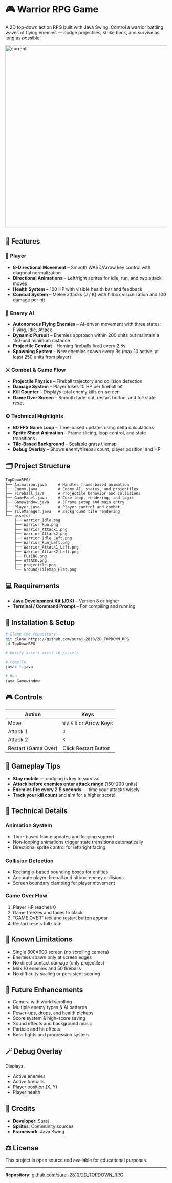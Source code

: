 # 🎮 Warrior RPG Game

A 2D top-down action RPG built with Java Swing. Control a warrior battling waves of flying enemies — dodge projectiles, strike back, and survive as long as possible!

<img width="801" height="572" alt="current" src="https://github.com/user-attachments/assets/2b719fe4-5dfa-4fd6-b1b7-473a31c2605f" />

## 🧩 Features

### 🧍 Player
- **8-Directional Movement** – Smooth WASD/Arrow key control with diagonal normalization
- **Directional Animations** – Left/right sprites for idle, run, and two attack moves
- **Health System** – 100 HP with visible health bar and feedback
- **Combat System** – Melee attacks (J / K) with hitbox visualization and 100 damage per hit

### 👾 Enemy AI
- **Autonomous Flying Enemies** – AI-driven movement with three states: Flying, Idle, Attack
- **Dynamic Pursuit** – Enemies approach within 200 units but maintain a 150-unit minimum distance
- **Projectile Combat** – Homing fireballs fired every 2.5s
- **Spawning System** – New enemies spawn every 3s (max 10 active, at least 250 units from player)

### ⚔️ Combat & Game Flow
- **Projectile Physics** – Fireball trajectory and collision detection
- **Damage System** – Player loses 10 HP per fireball hit
- **Kill Counter** – Displays total enemy kills on-screen
- **Game Over Screen** – Smooth fade-out, restart button, and full state reset

### ⚙️ Technical Highlights
- **60 FPS Game Loop** – Time-based updates using delta calculations
- **Sprite Sheet Animation** – Frame slicing, loop control, and state transitions
- **Tile-Based Background** – Scalable grass tilemap
- **Debug Overlay** – Shows enemy/fireball count, player position, and HP

## 🗂️ Project Structure

```
TopDownRPG/
├── Animation.java     # Handles frame-based animation
├── Enemy.java         # Enemy AI, states, and projectiles
├── Fireball.java      # Projectile behavior and collisions
├── GamePanel.java     # Core loop, rendering, and logic
├── Gamewindow.java    # JFrame setup and main entry
├── Player.java        # Player control and combat
├── TileManager.java   # Background tile rendering
└── assets/
    ├── Warrior_Idle.png
    ├── Warrior_Run.png
    ├── Warrior_Attack1.png
    ├── Warrior_Attack2.png
    ├── Warrior_Idle_Left.png
    ├── Warrior_Run_Left.png
    ├── Warrior_Attack1_Left.png
    ├── Warrior_Attack2_Left.png
    ├── FLYING.png
    ├── ATTACK.png
    ├── projectile.png
    └── Ground/Tilemap_Flat.png
```

## 💻 Requirements

- **Java Development Kit (JDK)** – Version 8 or higher
- **Terminal / Command Prompt** – For compiling and running

## 🚀 Installation & Setup

```bash
# Clone the repository
git clone https://github.com/suraj-2810/2D_TOPDOWN_RPG
cd TopDownRPG

# Verify assets exist in /assets

# Compile
javac *.java

# Run
java Gamewindow
```

## 🎮 Controls

| Action | Keys |
|--------|------|
| Move | `W` `A` `S` `D` or Arrow Keys |
| Attack 1 | `J` |
| Attack 2 | `K` |
| Restart (Game Over) | Click Restart Button |

## 🧠 Gameplay Tips

- **Stay mobile** — dodging is key to survival
- **Attack before enemies enter attack range** (150–200 units)
- **Enemies fire every 2.5 seconds** — time your attacks wisely
- **Track your kill count** and aim for a higher score!

## 🔬 Technical Details

### Animation System
- Time-based frame updates and looping support
- Non-looping animations trigger state transitions automatically
- Directional sprite control for left/right facing

### Collision Detection
- Rectangle-based bounding boxes for entities
- Accurate player–fireball and hitbox–enemy collisions
- Screen boundary clamping for player movement

### Game Over Flow
1. Player HP reaches 0
2. Game freezes and fades to black
3. "GAME OVER" text and restart button appear
4. Restart resets full state

## 🧱 Known Limitations

- Single 800×600 screen (no scrolling camera)
- Enemies spawn only at screen edges
- No direct contact damage (only projectiles)
- Max 10 enemies and 50 fireballs
- No difficulty scaling or persistent scoring

## 🚧 Future Enhancements

- Camera with world scrolling
- Multiple enemy types & AI patterns
- Power-ups, drops, and health pickups
- Score system & high-score saving
- Sound effects and background music
- Particle and hit effects
- Boss fights and progression system

## 🪄 Debug Overlay

Displays:
- Active enemies
- Active fireballs
- Player position (X, Y)
- Player health

## 👤 Credits

- **Developer**: Suraj
- **Sprites**: Community sources
- **Framework**: Java Swing

## ⚖️ License

This project is open source and available for educational purposes.

---

**Repository**: [github.com/suraj-2810/2D_TOPDOWN_RPG](https://github.com/suraj-2810/2D_TOPDOWN_RPG)
